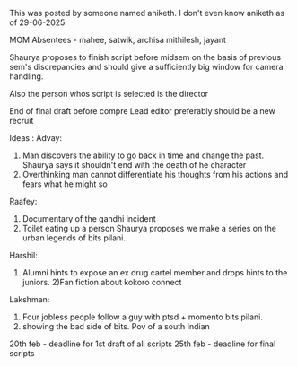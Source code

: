 This was posted by someone named aniketh. I don't even know aniketh as of 29-06-2025


MOM 
Absentees - mahee,  satwik, archisa  mithilesh, jayant 

Shaurya proposes to finish script before midsem on the basis of previous sem's discrepancies  and should give a sufficiently big window for camera handling. 

Also the person whos script is selected is the director 

End of final draft before compre
Lead editor preferably should be a new recruit

Ideas : 
 Advay:
1) Man discovers the ability to go back in time and change the past.
Shaurya says it shouldn't end with the death of he character
2) Overthinking man cannot differentiate his thoughts from his actions and fears what he might so 

Raafey:
1) Documentary of the gandhi incident
2)  Toilet eating up a person
Shaurya proposes we make a series on the urban legends of bits pilani. 

Harshil:
1) Alumni hints to expose an ex drug cartel member and drops hints to the juniors. 
2)Fan fiction about kokoro connect

Lakshman:
1) Four jobless people follow a guy with ptsd + momento bits pilani. 
2) showing the bad side of bits. Pov of a south Indian 

20th feb - deadline for 1st draft of all scripts
25th feb - deadline for final scripts
